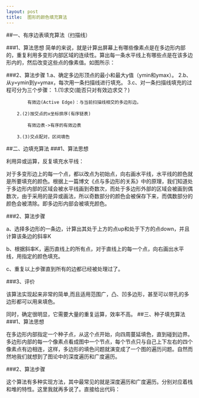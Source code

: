 ```yaml
---
layout: post
title:	图形的颜色填充算法
---
```

##一、有序边表填充算法（扫描线）

###1、算法思想
简单的来说，就是计算出屏幕上有哪些像素点是在多边形内部的，重复利用多变形内部区域的连续性。算出每一条水平线上有哪些点是在该多边形内的，然后改变这些点的像素值。如图所示：
 
###2、算法步骤
1.a、确定多边形顶点的最小和最大y值（ymin和ymax）。
2.b、从y=ymin到y=ymax，每次用一条扫描线进行填充。
3.c、对一条扫描线填充的过程可分为三个步骤：
		1.(1)求交(能否只对有效边求交？)

			有效边(Active Edge)：与当前扫描线相交的多边形边。

		2.(2)按交点的x坐标排序(有序链表)

			有效边表->有序的有效边表

		3.(3)交点配对，区间填色
##二、边填充算法
###1、算法思想

利用异或运算，反复填充水平线：

对于多变形边上的每一个点，都以改点为初始点，向右画水平线，水平线的颜色就是所要填充的颜色。根据上一篇博文《点与多边形的关系》中的原理，我们知道处于多边形内部的区域会被水平线画到奇数次，而处于多边形外部的区域会被画到偶数次，由于采用的是异或画法，所以奇数部分的颜色会被保存下来，而偶数部分的颜色会被清除。即多边形内部会被填充颜色。

###2、算法步骤

a、选择多边形的一条边，计算出其处于上方的点up和处于下方的点down，并且计算该条边的斜率K

b、根据斜率K，遍历直线上的所有点，对于直线上的每一个点，向右画出水平线，用指定的颜色填充。

c、重复以上步骤直到所有的边都已经被处理过了。

###3、评价

该算法实现起来非常的简单,而且适用范围广，凸、凹多边形，甚至可以带孔的多边形都可以用来填色。

同时，确定很明显，它需要大量的重复运算，效率不高。
##三、种子填充算法
###1、算法思想

在多边形内部指定一个种子点，从这个点开始，向四周蔓延填色，直到碰到边界。
多边形内部的每一个像素点看成图中一个节点，每个节点只与自己上下左右的四个像素点有边相连，这样，多边形的填色问题就演变成了一个图的遍历问题。自然而然地我们就想到了图论中的深度遍历和广度遍历。

###2、算法步骤

这个算法有多种实现方法，其中最常见的就是深度遍历和广度遍历。分别对应着栈和堆的特性。这里我就再多说了。直接给出代码：
    
